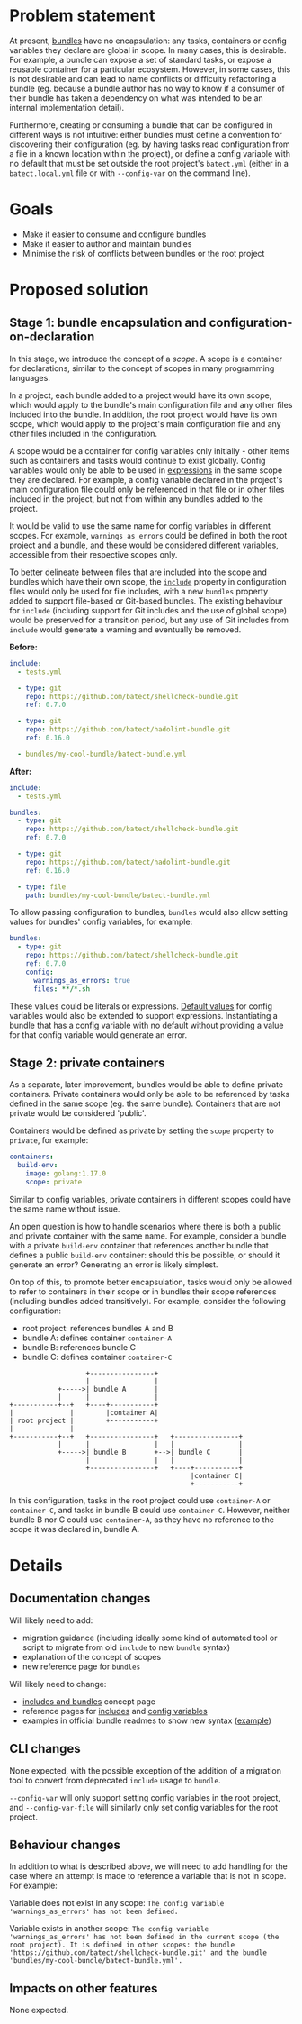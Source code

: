 # Problem statement

At present, [bundles](https://batect.dev/docs/concepts/includes-and-bundles) have no encapsulation: any tasks, containers or config variables they declare are global in scope. In many cases, this is desirable. For example, a bundle can expose a set of standard tasks, or expose a reusable container for a particular ecosystem. However, in some cases, this is not desirable and can lead to name conflicts or difficulty refactoring a bundle (eg. because a bundle author has no way to know if a consumer of their bundle has taken a dependency on what was intended to be an internal implementation detail).

Furthermore, creating or consuming a bundle that can be configured in different ways is not intuitive: either bundles must define a convention for discovering their configuration (eg. by having tasks read configuration from a file in a known location within the project), or define a config variable with no default that must be set outside the root project's `batect.yml` (either in a `batect.local.yml` file or with `--config-var` on the command line).



# Goals

* Make it easier to consume and configure bundles
* Make it easier to author and maintain bundles
* Minimise the risk of conflicts between bundles or the root project



# Proposed solution

## Stage 1: bundle encapsulation and configuration-on-declaration

In this stage, we introduce the concept of a *scope*. A scope is a container for declarations, similar to the concept of scopes in many programming languages.

In a project, each bundle added to a project would have its own scope, which would apply to the bundle's main configuration file and any other files included into the bundle. In addition, the root project would have its own scope, which would apply to the project's main configuration file and any other files included in the configuration.

A scope would be a container for config variables only initially - other items such as containers and tasks would continue to exist globally. Config variables would only be able to be used in [expressions](https://batect.dev/docs/reference/config/expressions) in the same scope they are declared. For example, a config variable declared in the project's main configuration file could only be referenced in that file or in other files included in the project, but not from within any bundles added to the project.

It would be valid to use the same name for config variables in different scopes. For example, `warnings_as_errors` could be defined in both the root project and a bundle, and these would be considered different variables, accessible from their respective scopes only.

To better delineate between files that are included into the scope and bundles which have their own scope, the [`include`](https://batect.dev/docs/reference/config/includes#definition) property in configuration files would only be used for file includes, with a new `bundles` property added to support file-based or Git-based bundles. The existing behaviour for `include` (including support for Git includes and the use of global scope) would be preserved for a transition period, but any use of Git includes from `include` would generate a warning and eventually be removed.

**Before:**

```yaml
include:
  - tests.yml

  - type: git
    repo: https://github.com/batect/shellcheck-bundle.git
    ref: 0.7.0

  - type: git
    repo: https://github.com/batect/hadolint-bundle.git
    ref: 0.16.0

  - bundles/my-cool-bundle/batect-bundle.yml
```

**After:**

```yaml
include:
  - tests.yml

bundles:
  - type: git
    repo: https://github.com/batect/shellcheck-bundle.git
    ref: 0.7.0

  - type: git
    repo: https://github.com/batect/hadolint-bundle.git
    ref: 0.16.0

  - type: file
    path: bundles/my-cool-bundle/batect-bundle.yml
```



To allow passing configuration to bundles, `bundles` would also allow setting values for bundles' config variables, for example:

```yaml
bundles:
  - type: git
    repo: https://github.com/batect/shellcheck-bundle.git
    ref: 0.7.0
    config:
      warnings_as_errors: true
      files: **/*.sh
```

These values could be literals or expressions. [Default values](https://batect.dev/docs/reference/config/config-variables#default) for config variables would also be extended to support expressions. Instantiating a bundle that has a config variable with no default without providing a value for that config variable would generate an error.



## Stage 2: private containers

As a separate, later improvement, bundles would be able to define private containers. Private containers would only be able to be referenced by tasks defined in the same scope (eg. the same bundle). Containers that are not private would be considered 'public'.

Containers would be defined as private by setting the `scope` property to `private`, for example:

```yaml
containers:
  build-env:
    image: golang:1.17.0
    scope: private
```

Similar to config variables, private containers in different scopes could have the same name without issue.

An open question is how to handle scenarios where there is both a public and private container with the same name. For example, consider a bundle with a private `build-env` container that references another bundle that defines a public `build-env` container: should this be possible, or should it generate an error? Generating an error is likely simplest.

On top of this, to promote better encapsulation, tasks would only be allowed to refer to containers in their scope or in bundles their scope references (including bundles added transitively). For example, consider the following configuration:

* root project: references bundles A and B
* bundle A: defines container `container-A`
* bundle B: references bundle C
* bundle C: defines container `container-C`

```
                   +----------------+
                   |                |
            +----->| bundle A       |
            |      |                |
+-----------+--+   +----+-----------+
|              |        |container A|
| root project |        +-----------+
|              |
+-----------+--+   +----------------+   +----------------+
            |      |                |   |                |
            +----->| bundle B       +-->| bundle C       |
                   |                |   |                |
                   +----------------+   +----+-----------+
                                             |container C|
                                             +-----------+
```

In this configuration, tasks in the root project could use `container-A` or `container-C`, and tasks in bundle B could use `container-C`. However, neither bundle B nor C could use `container-A`, as they have no reference to the scope it was declared in, bundle A.



# Details

## Documentation changes

Will likely need to add:

* migration guidance (including ideally some kind of automated tool or script to migrate from old `include` to new `bundle` syntax)
* explanation of the concept of scopes
* new reference page for `bundles`



Will likely need to change:

* [includes and bundles](https://batect.dev/docs/concepts/includes-and-bundles) concept page
* reference pages for [includes](https://batect.dev/docs/reference/config/includes) and [config variables](https://batect.dev/docs/reference/config/config-variables)
* examples in official bundle readmes to show new syntax ([example](https://github.com/batect/bundle-dev-bundle#usage))



## CLI changes

None expected, with the possible exception of the addition of a migration tool to convert from deprecated `include` usage to `bundle`.

`--config-var` will only support setting config variables in the root project, and `--config-var-file` will similarly only set config variables for the root project.



## Behaviour changes

In addition to what is described above, we will need to add handling for the case where an attempt is made to reference a variable that is not in scope. For example:

Variable does not exist in any scope: `The config variable 'warnings_as_errors' has not been defined.`

Variable exists in another scope: `The config variable 'warnings_as_errors' has not been defined in the current scope (the root project). It is defined in other scopes: the bundle 'https://github.com/batect/shellcheck-bundle.git' and the bundle 'bundles/my-cool-bundle/batect-bundle.yml'.`





## Impacts on other features

None expected.
